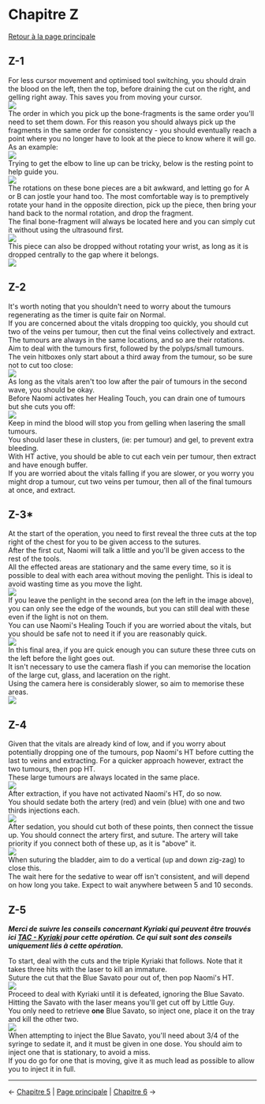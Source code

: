 
# Chapitre Z

[Retour à la page principale](../../index/fr/index.md)

## Z-1

For less cursor movement and optimised tool switching, you should drain the blood on the left, then the top, before draining the cut on the right, and gelling right away. This saves you from moving your cursor. <br>
![](../img/Z-1_blood.png) <br>
The order in which you pick up the bone-fragments is the same order you'll need to set them down. For this reason you should always pick up the fragments in the same order for consistency - you should eventually reach a point where you no longer have to look at the piece to know where it will go. As an example: <br>
![](../img/Z-1_boneOrder.png) <br>
Trying to get the elbow to line up can be tricky, below is the resting point to help guide you. <br>
![](../img/Z-1_elbow.png) <br>
The rotations on these bone pieces are a bit awkward, and letting go for A or B can jostle your hand too. The most comfortable way is to premptively rotate your hand in the opposite direction, pick up the piece, then bring your hand back to the normal rotation, and drop the fragment. <br>
The final bone-fragment will always be located here and you can simply cut it without using the ultrasound first. <br>
![](../img/Z-1_finalBone.png) <br>
This piece can also be dropped without rotating your wrist, as long as it is dropped centrally to the gap where it belongs. <br>
![](../img/Z-1_finalPlacement.png) <br>

## Z-2

It's worth noting that you shouldn't need to worry about the tumours regenerating as the timer is quite fair on Normal. <br>
If you are concerned about the vitals dropping too quickly, you should cut two of the veins per tumour, then cut the final veins collectively and extract. <br>
The tumours are always in the same locations, and so are their rotations. <br>
Aim to deal with the tumours first, followed by the polyps/small tumours. <br>
The vein hitboxes only start about a third away from the tumour, so be sure not to cut too close: <br>
![](../img/Z-2_hitboxes.png) <br>
As long as the vitals aren't too low after the pair of tumours in the second wave, you should be okay. <br>
Before Naomi activates her Healing Touch, you can drain one of tumours but she cuts you off: <br>
![](../img/Z-2_preHT.png) <br>
Keep in mind the blood will stop you from gelling when lasering the small tumours. <br>
You should laser these in clusters, (ie: per tumour) and gel, to prevent extra bleeding. <br>
With HT active, you should be able to cut each vein per tumour, then extract and have enough buffer. <br>
If you are worried about the vitals falling if you are slower, or you worry you might drop a tumour, cut two veins per tumour, then all of the final tumours at once, and extract. <br>

## Z-3*

At the start of the operation, you need to first reveal the three cuts at the top right of the chest for you to be given access to the sutures. <br>
After the first cut, Naomi will talk a little and you'll be given access to the rest of the tools. <br>
All the effected areas are stationary and the same every time, so it is possible to deal with each area without moving the penlight. This is ideal to avoid wasting time as you move the light. <br>
![](../img/Z-3_initial.png) <br>
If you leave the penlight in the second area (on the left in the image above), you can only see the edge of the wounds, but you can still deal with these even if the light is not on them. <br>
You can use Naomi's Healing Touch if you are worried about the vitals, but you should be safe not to need it if you are reasonably quick. <br>
![](../img/Z-3_firstArea.png) <br>
In this final area, if you are quick enough you can suture these three cuts on the left before the light goes out. <br>
It isn't necessary to use the camera flash if you can memorise the location of the large cut, glass, and laceration on the right. <br>
Using the camera here is considerably slower, so aim to memorise these areas. <br>
![](../img/Z-3_secondArea.png) <br>

## Z-4

Given that the vitals are already kind of low, and if you worry about potentially dropping one of the tumours, pop Naomi's HT before cutting the last to veins and extracting. For a quicker approach however, extract the two tumours, then pop HT.<br>
These large tumours are always located in the same place. <br>
![](../img/Z-4_tumours.png) <br>
After extraction, if you have not activated Naomi's HT, do so now. <br>
You should sedate both the artery (red) and vein (blue) with one and two thirds injections each. <br>
![](../img/Z-4_sedative.png) <br>
After sedation, you should cut both of these points, then connect the tissue up. You should connect the artery first, and suture. The artery will take priority if you connect both of these up, as it is "above" it. <br>
![](../img/Z-4_artery.png) <br>
When suturing the bladder, aim to do a vertical (up and down zig-zag) to close this. <br>
The wait here for the sedative to wear off isn't consistent, and will depend on how long you take. Expect to wait anywhere between 5 and 10 seconds. <br>

## Z-5

***Merci de suivre les conseils concernant Kyriaki qui peuvent être trouvés ici [TAC - Kyriaki](../../guilt/fr/kyriaki.md) pour cette opération. Ce qui suit sont des conseils uniquement liés à cette opération.*** <br>

To start, deal with the cuts and the triple Kyriaki that follows. Note that it takes three hits with the laser to kill an immature. <br>
Suture the cut that the Blue Savato pour out of, then pop Naomi's HT. <br>
![](../img/Z-5_HT.png) <br>
Proceed to deal with Kyriaki until it is defeated, ignoring the Blue Savato. Hitting the Savato with the laser means you'll get cut off by Little Guy. <br>
You only need to retrieve **one** Blue Savato, so inject one, place it on the tray and kill the other two. <br>
![](../img/Z-5_extract.png) <br>
When attempting to inject the Blue Savato, you'll need about 3/4 of the syringe to sedate it, and it must be given in one dose. You should aim to inject one that is stationary, to avoid a miss. <br>
If you do go for one that is moving, give it as much lead as possible to allow you to inject it in full. <br>

---

← [Chapitre 5](./chp5.md) | [Page principale](../../index/fr/index.md) | [Chapitre 6](./chp6.md) →